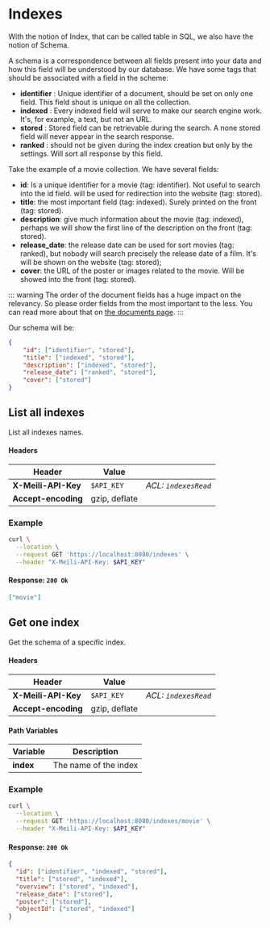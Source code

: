 # Indexes

With the notion of Index, that can be called table in SQL, we also have the notion of Schema.

A schema is a correspondence between all fields present into your data and how this field will be understood by our database. We have some tags that should be associated with a field in the scheme:

* **identifier** : Unique identifier of a document, should be set on only one field. This field shout is unique on all the collection.
* **indexed** : Every indexed field will serve to make our search engine work. It's, for example, a text, but not an URL.
* **stored** : Stored field can be retrievable during the search. A none stored field will never appear in the search response.
* **ranked** : should not be given during the index creation but only by the settings. Will sort all response by this field.

Take the example of a movie collection. We have several fields:

* **id**: Is a unique identifier for a movie (tag: identifier). Not useful to search into the id field. will be used for redirection into the website (tag: stored).
* **title**: the most important field (tag: indexed). Surely printed on the front (tag: stored).
* **description**: give much information about the movie (tag: indexed), perhaps we will show the first line of the description on the front (tag: stored).
* **release_date**: the release date can be used for sort movies (tag: ranked), but nobody will search precisely the release date of a film. It's will be shown on the website (tag: stored);
* **cover**: the URL of the poster or images related to the movie. Will be showed into the front (tag: stored).

::: warning
The order of the document fields has a huge impact on the relevancy. So please order fields from the most important to the less.
You can read more about that on [the documents page](/documents).
:::

Our schema will be:

```json
{
    "id": ["identifier", "stored"],
    "title": ["indexed", "stored"],
    "description": ["indexed", "stored"],
    "release_date": ["ranked", "stored"],
    "cover": ["stored"]
}
```




## List all indexes

<RouteHighlighter method="GET" route="/indexes"/>

List all indexes names.

#### Headers

| Header              | Value         |                      |
|---------------------|---------------|----------------------|
| **X-Meili-API-Key** | `$API_KEY`    | _ACL: `indexesRead`_ |
| **Accept-encoding** | gzip, deflate |                      |

### Example

```bash
curl \
  --location \
  --request GET 'https://localhost:8080/indexes' \
  --header "X-Meili-API-Key: $API_KEY"
```

#### Response: `200 Ok`

```json
["movie"]
```




## Get one index

<RouteHighlighter method="GET" route="/indexes/:index"/>

Get the schema of a specific index.

#### Headers

| Header              | Value         |                      |
|---------------------|---------------|----------------------|
| **X-Meili-API-Key** | `$API_KEY`    | _ACL: `indexesRead`_ |
| **Accept-encoding** | gzip, deflate |                      |

#### Path Variables

| Variable  | Description           |
|-----------|-----------------------|
| **index** | The name of the index |


### Example

```bash
curl \
  --location \
  --request GET 'https://localhost:8080/indexes/movie' \
  --header "X-Meili-API-Key: $API_KEY"
```

#### Response: `200 Ok`

```json
{
  "id": ["identifier", "indexed", "stored"],
  "title": ["stored", "indexed"],
  "overview": ["stored", "indexed"],
  "release_date": ["stored"],
  "poster": ["stored"],
  "objectId": ["stored", "indexed"]
}
```
